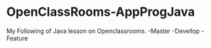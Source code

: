 # OpenClassRooms-AppProgJava
My Following of Java lesson on Openclassrooms.
-Master
-Devellop
-Feature
